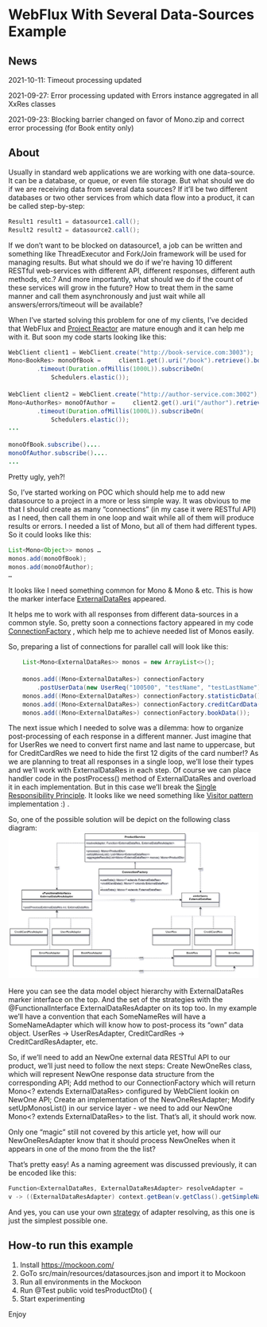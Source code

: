 # WebFlux With Several Data-Sources Example

## News
2021-10-11: Timeout processing updated

2021-09-27: Error processing updated with Errors instance aggregated in all XxRes classes

2021-09-23: Blocking barrier changed on favor of Mono.zip and correct error processing (for Book entity only)

## About
Usually in standard web applications we are working with one data-source. It can be a database, or queue, or even file storage. But what should we do if we are receiving data from several data sources? If it’ll be two different databases or two other services from which data flow into a product, it can be called step-by-step:
```java
Result1 result1 = datasource1.call();
Result2 result2 = datasource2.call();
```
If we don’t want to be blocked on datasource1, a job can be written and something like ThreadExecutor and Fork/Join framework will be used for managing results. But what should we do if we're having 10 different RESTful web-services with different API, different responses, different auth methods, etc.? And more importantly, what should we do if the count of these services will grow in the future? How to treat them in the same manner and call them asynchronously and just wait while all answers/errors/timeout will be available?

When I’ve started solving this problem for one of my clients, I’ve decided that WebFlux and [Project Reactor](https://projectreactor.io/) are mature enough and it can help me with it. But soon my code starts looking like this:
```java
WebClient client1 = WebClient.create("http://book-service.com:3003");
Mono<BookRes> monoOfBook =     client1.get().uri("/book").retrieve().bodyToMono(BookRes.class)
        .timeout(Duration.ofMillis(1000L)).subscribeOn(
            Schedulers.elastic());

WebClient client2 = WebClient.create("http://author-service.com:3002");
Mono<AuthorRes> monoOfAuthor =     client2.get().uri("/author").retrieve().bodyToMono(AuthorRes.class)
        .timeout(Duration.ofMillis(1000L)).subscribeOn(
            Schedulers.elastic());
...

monoOfBook.subscribe()....
monoOfAuthor.subscribe()....
...
```
Pretty ugly, yeh?!

So, I’ve started working on POC which should help me to add new datasource to a project in a more or less simple way. It was obvious to me that I should create as many “connections” (in my case it were RESTful API) as I need, then call them in one loop and wait while all of them will produce results or errors. I needed a list of Mono, but all of them had different types. So it could looks like this:
```java
List<Mono<Object>> monos …
monos.add(monoOfBook);
monos.add(monoOfAuthor);
…
```
It looks like I need something common for Mono<AuthorRes> & Mono<BookRes> & etc. This is how the marker interface [ExternalDataRes](https://github.com/viacheslavyakovenko/webflux-with-several-datasources/blob/main/src/main/java/com/wfwsds/model/ExternalDataRes.java) appeared.

It helps me to work with all responses from different data-sources in a common style. So, pretty soon a connections factory appeared in my code [ConnectionFactory](https://github.com/viacheslavyakovenko/webflux-with-several-datasources/blob/main/src/main/java/com/wfwsds/util/ConnectionFactory.java) , which help me to achieve needed list of Monos easily.

So, preparing a list of connections for parallel call will look like this:
```java
    List<Mono<ExternalDataRes>> monos = new ArrayList<>();

    monos.add((Mono<ExternalDataRes>) connectionFactory
        .postUserData(new UserReq("100500", "testName", "testLastName")));
    monos.add((Mono<ExternalDataRes>) connectionFactory.statisticData());
    monos.add((Mono<ExternalDataRes>) connectionFactory.creditCardData());
    monos.add((Mono<ExternalDataRes>) connectionFactory.bookData());
```
The next issue which I needed to solve was a dilemma: how to organize post-processing of each response in a different manner. Just imagine that for UserRes we need to convert first name and last name to uppercase, but for CreditCardRes we need to hide the first 12 digits of the card number!? As we are planning to treat all responses in a single loop, we’ll lose their types and we’ll work with ExternalDataRes in each step. Of course we can place handler code in the postProcess() method of ExternalDataRes and overload it in each implementation. But in this case we’ll break the [Single Responsibility Principle](https://en.wikipedia.org/wiki/Single-responsibility_principle). It looks like we need something like [Visitor pattern](https://en.wikipedia.org/wiki/Visitor_pattern) implementation :) .

So, one of the possible solution will be depict on the following class diagram:
![Class Diagram](img/class-diagram.png)

Here you can see the data model object hierarchy with ExternalDataRes marker interface on the top. And the set of the strategies with the @FunctionalInterface ExternalDataResAdapter on its top too. In my example we’ll have a convention that each SomeNameRes will have a SomeNameAdapter which will know how to post-process its “own” data object.
UserRes -> UserResAdapter, CreditCardRes -> CreditCardResAdapter, etc.

So, if we’ll need to add an NewOne external data RESTful API to our product, we’ll just need to follow the next steps:
Create NewOneRes class, which will represent NewOne response data structure from the corresponding API;
Add method to our ConnectionFactory which will return Mono<? extends ExternalDataRes> configured by WebClient lookin on NewOne API;
Create an implementation of the NewOneResAdapter;
Modify setUpMonosList() in our service layer - we need to add our NewOne Mono<? extends ExternalDataRes> to the list.
That’s all, it should work now.

Only one “magic” still not covered by this article yet, how will our NewOneResAdapter know that it should process NewOneRes when it appears in one of the mono from the the list?

That’s pretty easy! As a naming agreement was discussed previously, it can be encoded like this:
```java
Function<ExternalDataRes, ExternalDataResAdapter> resolveAdapter =
v -> ((ExternalDataResAdapter) context.getBean(v.getClass().getSimpleName() + “Adapter”));
```
And yes, you can use your own [strategy](https://en.wikipedia.org/wiki/Strategy_pattern) of adapter resolving, as this one is just the simplest possible one.


## How-to run this example
1. Install https://mockoon.com/
2. GoTo src/main/resources/datasources.json and import it to Mockoon
3. Run all environments in the Mockoon
4. Run   @Test
         public void tesProductDto() {
5. Start experimenting

Enjoy